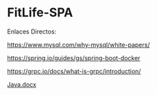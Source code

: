 # FitLife-SPA
Enlaces Directos:


https://www.mysql.com/why-mysql/white-papers/


https://spring.io/guides/gs/spring-boot-docker


https://grpc.io/docs/what-is-grpc/introduction/


[Java.docx](https://github.com/user-attachments/files/19542307/Java.docx)

